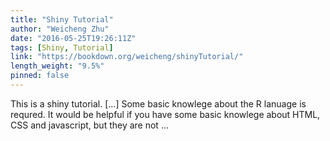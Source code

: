 ```yaml
---
title: "Shiny Tutorial"
author: "Weicheng Zhu"
date: "2016-05-25T19:26:11Z"
tags: [Shiny, Tutorial]
link: "https://bookdown.org/weicheng/shinyTutorial/"
length_weight: "9.5%"
pinned: false
---
```


This is a shiny tutorial. [...] Some basic knowlege about the R lanuage is requred. It would be helpful if you have some basic knowlege about HTML, CSS and javascript, but they are not ...
